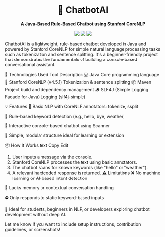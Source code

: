 <h1 align="center">🧠 ChatbotAI</h1> <p align="center"><b>A Java-Based Rule-Based Chatbot using Stanford CoreNLP</b></p> <p align="center"> <img src="https://img.shields.io/badge/Java-ED8B00?style=for-the-badge&logo=java&logoColor=white"/> <img src="https://img.shields.io/badge/Maven-C71A36?style=for-the-badge&logo=apache-maven&logoColor=white"/> <img src="https://img.shields.io/badge/NLP-Stanford%20CoreNLP-red?style=for-the-badge"/> </p>
ChatbotAI is a lightweight, rule-based chatbot developed in Java and powered by Stanford CoreNLP for simple natural language processing tasks such as tokenization and sentence splitting. It's a beginner-friendly project that demonstrates the fundamentals of building a console-based conversational assistant.

🔧 Technologies Used
Tool	Description
💻 Java	Core programming language
🧠 Stanford CoreNLP (v4.5.1)	Tokenization & sentence splitting
📦 Maven	Project build and dependency management
🪵 SLF4J (Simple Logging Facade for Java)	Logging (slf4j-simple)

💡 Features
🧠 Basic NLP with CoreNLP annotators: tokenize, ssplit

🧾 Rule-based keyword detection (e.g., hello, bye, weather)

💬 Interactive console-based chatbot using Scanner

🧱 Simple, modular structure ideal for learning or extension

📦 How It Works
text
Copy
Edit
1. User inputs a message via the console.
2. Stanford CoreNLP processes the text using basic annotators.
3. The chatbot scans for known keywords (like "hello" or "weather").
4. A relevant hardcoded response is returned.
⚠️ Limitations
❌ No machine learning or AI-based intent detection

🧠 Lacks memory or contextual conversation handling

⛔ Only responds to static keyword-based inputs

🎯 Ideal for students, beginners in NLP, or developers exploring chatbot development without deep AI.

Let me know if you want to include setup instructions, contribution guidelines, or screenshots!
